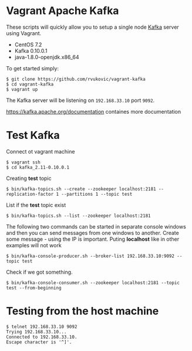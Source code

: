 Vagrant Apache Kafka
====================

These scripts will quickly allow you to setup a single node [Kafka](http://kafka.apache.org) server using Vagrant. 

* CentOS 7.2
* Kafka 0.10.0.1
* java-1.8.0-openjdk.x86_64

To get started simply:
```
$ git clone https://github.com/rvukovic/vagrant-kafka
$ cd vagrant-kafka
$ vagrant up
```

The Kafka server will be listening on `192.168.33.10` port `9092`.

https://kafka.apache.org/documentation containes more documentation

Test Kafka
====================
Connect ot vagrant machine
```
$ vagrant ssh
$ cd kafka_2.11-0.10.0.1
```
Creating **test** topic
```
$ bin/kafka-topics.sh --create --zookeeper localhost:2181 --replication-factor 1 --partitions 1 --topic test
```

List if the **test** topic exist
```
$ bin/kafka-topics.sh --list --zookeeper localhost:2181
```
The following two commands can be started in separate console windows and then you can send messages from one windows to another. 
Create some message - using the IP is important. Puting **localhost** like in other examples will not work
```
$ bin/kafka-console-producer.sh --broker-list 192.168.33.10:9092 --topic test
```
Check if we got something. 
```
$ bin/kafka-console-consumer.sh --zookeeper localhost:2181 --topic test --from-beginning
```

Testing from the host machine
====================
```
$ telnet 192.168.33.10 9092
Trying 192.168.33.10...
Connected to 192.168.33.10.
Escape character is '^]'.
```
